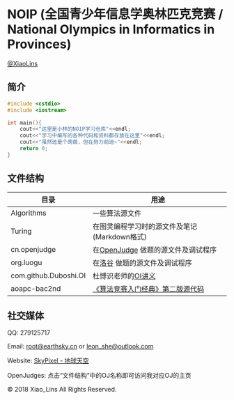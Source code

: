 # NOIP (全国青少年信息学奥林匹克竞赛 / National Olympics in Informatics in Provinces)

[@XiaoLins](https://github.com/XiaoLins)

## 简介

```cpp
#include <cstdio>
#include <iostream>

int main(){
    cout<<"这里是小林的NOIP学习仓库"<<endl;
    cout<<"学习中编写的各种代码和资料都存放在这里"<<endl;
    cout<<"虽然还是个蒟蒻，但在努力前进~"<<endl;
    return 0;
}
```



## 文件结构

| 目录                  | 用途                                                         |
| --------------------- | ------------------------------------------------------------ |
| Algorithms            | 一些算法源文件                                               |
| Turing                | 在图灵编程学习时的源文件及笔记(Markdown格式)                 |
| cn.openjudge          | 在[OpenJudge](http://openjudge.cn/user/836944/) 做题的源文件及调试程序 |
| org.luogu             | 在[洛谷](https://www.luogu.org/space/show?uid=109819) 做题的源文件及调试程序 |
| com.github.Duboshi.OI | 杜博识老师的[OI讲义](https://github.com/Duboshi/OI)          |
| aoapc-bac2nd          | [《算法竞赛入门经典》第二版源代码](https://github.com/aoapc-book/aoapc-bac2nd) |



## 社交媒体

QQ: 279125717

Email: root@earthsky.cn or leon_she@outlook.com

Website: [SkyPixel - 地球天空](http://www.earthsky.cn) 

OpenJudges: 点击“文件结构”中的OJ名称即可访问我对应OJ的主页



© 2018 Xiao_Lins All Rights Reserved.